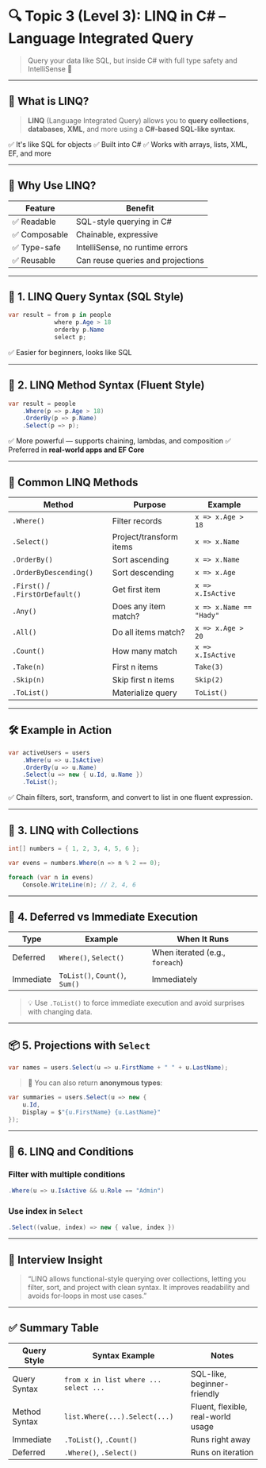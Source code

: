 # 🔍 Topic 3 (Level 3): **LINQ in C# – Language Integrated Query**

> Query your data like SQL, but inside C# with full type safety and IntelliSense 🧠

---

## 🧠 What is LINQ?

> **LINQ** (Language Integrated Query) allows you to **query collections**, **databases**, **XML**, and more using a **C#-based SQL-like syntax**.

✅ It's like SQL for objects
✅ Built into C#
✅ Works with arrays, lists, XML, EF, and more

---

## 🎯 Why Use LINQ?

| Feature       | Benefit                           |
| ------------- | --------------------------------- |
| ✅ Readable   | SQL-style querying in C#          |
| ✅ Composable | Chainable, expressive             |
| ✅ Type-safe  | IntelliSense, no runtime errors   |
| ✅ Reusable   | Can reuse queries and projections |

---

## 🧱 1. LINQ Query Syntax (SQL Style)

```csharp
var result = from p in people
             where p.Age > 18
             orderby p.Name
             select p;
```

✅ Easier for beginners, looks like SQL

---

## 🧠 2. LINQ Method Syntax (Fluent Style)

```csharp
var result = people
    .Where(p => p.Age > 18)
    .OrderBy(p => p.Name)
    .Select(p => p);
```

✅ More powerful — supports chaining, lambdas, and composition
✅ Preferred in **real-world apps and EF Core**

---

## 🧩 Common LINQ Methods

| Method                           | Purpose                 | Example                 |
| -------------------------------- | ----------------------- | ----------------------- |
| `.Where()`                       | Filter records          | `x => x.Age > 18`       |
| `.Select()`                      | Project/transform items | `x => x.Name`           |
| `.OrderBy()`                     | Sort ascending          | `x => x.Name`           |
| `.OrderByDescending()`           | Sort descending         | `x => x.Age`            |
| `.First()` / `.FirstOrDefault()` | Get first item          | `x => x.IsActive`       |
| `.Any()`                         | Does any item match?    | `x => x.Name == "Hady"` |
| `.All()`                         | Do all items match?     | `x => x.Age > 20`       |
| `.Count()`                       | How many match          | `x => x.IsActive`       |
| `.Take(n)`                       | First n items           | `Take(3)`               |
| `.Skip(n)`                       | Skip first n items      | `Skip(2)`               |
| `.ToList()`                      | Materialize query       | `ToList()`              |

---

## 🛠 Example in Action

```csharp
var activeUsers = users
    .Where(u => u.IsActive)
    .OrderBy(u => u.Name)
    .Select(u => new { u.Id, u.Name })
    .ToList();
```

✅ Chain filters, sort, transform, and convert to list in one fluent expression.

---

## 🔄 3. LINQ with Collections

```csharp
int[] numbers = { 1, 2, 3, 4, 5, 6 };

var evens = numbers.Where(n => n % 2 == 0);

foreach (var n in evens)
    Console.WriteLine(n); // 2, 4, 6
```

---

## 🧠 4. Deferred vs Immediate Execution

| Type      | Example                        | When It Runs                    |
| --------- | ------------------------------ | ------------------------------- |
| Deferred  | `Where()`, `Select()`          | When iterated (e.g., `foreach`) |
| Immediate | `ToList()`, `Count()`, `Sum()` | Immediately                     |

> 💡 Use `.ToList()` to force immediate execution and avoid surprises with changing data.

---

## 📦 5. Projections with `Select`

```csharp
var names = users.Select(u => u.FirstName + " " + u.LastName);
```

> 🔄 You can also return **anonymous types**:

```csharp
var summaries = users.Select(u => new {
    u.Id,
    Display = $"{u.FirstName} {u.LastName}"
});
```

---

## 🧪 6. LINQ and Conditions

### Filter with multiple conditions

```csharp
.Where(u => u.IsActive && u.Role == "Admin")
```

### Use index in `Select`

```csharp
.Select((value, index) => new { value, index })
```

---

## 💬 Interview Insight

> “LINQ allows functional-style querying over collections, letting you filter, sort, and project with clean syntax. It improves readability and avoids for-loops in most use cases.”

---

## ✅ Summary Table

| Query Style   | Syntax Example                        | Notes                              |
| ------------- | ------------------------------------- | ---------------------------------- |
| Query Syntax  | `from x in list where ... select ...` | SQL-like, beginner-friendly        |
| Method Syntax | `list.Where(...).Select(...)`         | Fluent, flexible, real-world usage |
| Immediate     | `.ToList()`, `.Count()`               | Runs right away                    |
| Deferred      | `.Where()`, `.Select()`               | Runs on iteration                  |
